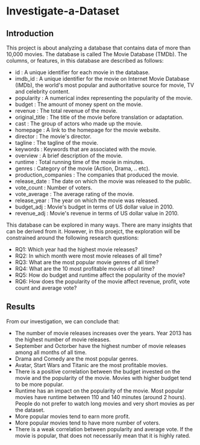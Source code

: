 # Investigate-a-Dataset

## Introduction

This project is about analyzing a database that contains data of more than 10,000 movies. The database is called The Movie Database (TMDb). The columns, or features, in this database are described as follows:

* id : A unique identifier for each movie in the database.
* imdb_id : A unique identifier for the movie on Internet Movie Database (IMDb), the world's most popular and authoritative source for movie, TV and celebrity content.
* popularity : A numerical index representing the popularity of the movie.
* budget : The amount of money spent on the movie.
* revenue : The total revenue of the movie.
* original_title : The title of the movie before translation or adaptation.
* cast : The group of actors who made up the movie.
* homepage : A link to the homepage for the movie website.
* director : The movie's director.
* tagline : The tagline of the movie.
* keywords : Keywords that are associated with the movie.
* overview : A brief description of the movie.
* runtime : Total running time of the movie in minutes.
* genres : Category of the movie (Action, Drama, .. etc).
* production_companies : The companies that produced the movie.
* release_date : The date on which the movie was released to the public.
* vote_count : Number of voters.
* vote_average : The average rating of the movie.
* release_year : The year on which the movie was released.
* budget_adj : Movie's budget in terms of US dollar value in 2010.
* revenue_adj : Movie's revenue in terms of US dollar value in 2010.

This database can be explored in many ways. There are many insights that can be derived from it. However, in this proejct, the exploration will be constrained around the following research questions:

- RQ1: Which year had the highest movie releases?
- RQ2: In which month were most movie releases of all time?
- RQ3: What are the most popular movie genres of all time?
- RQ4: What are the 10 most profitable movies of all time?
- RQ5: How do budget and runtime affect the popularity of the movie?
- RQ6: How does the popularity of the movie affect revenue, profit, vote count and average vote?

## Results
From our investigation, we can conclude that:

* The number of movie releases increases over the years. Year 2013 has the highest number of movie releases.
* September and Octorber have the highest number of movie releases among all months of all time.
* Drama and Comedy are the most popular genres.
* Avatar, Start Wars and Titanic are the most profitable movies.
* There is a positive correlation between the budget invested on the movie and the popularity of the movie. Movies with higher budget tend to be more popular.
* Runtime has an impact on the popularity of the movie. Most popular movies have runtime between 110 and 140 minutes (around 2 hours). People do not prefer to watch long movies and very short movies as per the dataset.
* More popular movies tend to earn more profit.
* More popular movies tend to have more number of voters.
* There is a weak correlation between popularity and average vote. If the movie is popular, that does not necessarily mean that it is highly rated.
